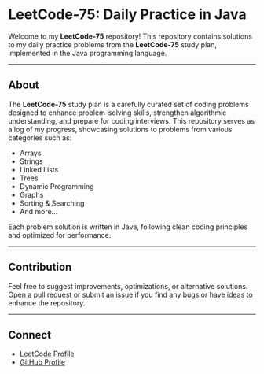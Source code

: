 # LeetCode-75: Daily Practice in Java

Welcome to my **LeetCode-75** repository! This repository contains solutions to my daily practice problems from the **LeetCode-75** study plan, implemented in the Java programming language.

---

## About
The **LeetCode-75** study plan is a carefully curated set of coding problems designed to enhance problem-solving skills, strengthen algorithmic understanding, and prepare for coding interviews. This repository serves as a log of my progress, showcasing solutions to problems from various categories such as:

- Arrays
- Strings
- Linked Lists
- Trees
- Dynamic Programming
- Graphs
- Sorting & Searching
- And more...

Each problem solution is written in Java, following clean coding principles and optimized for performance.

---

## Contribution
Feel free to suggest improvements, optimizations, or alternative solutions. Open a pull request or submit an issue if you find any bugs or have ideas to enhance the repository.

---

## Connect
- [LeetCode Profile](https://leetcode.com/your-profile)
- [GitHub Profile](https://github.com/your-username)

